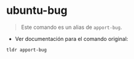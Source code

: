 # ubuntu-bug

> Este comando es un alias de `apport-bug`.

- Ver documentación para el comando original:

`tldr apport-bug`
